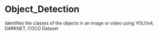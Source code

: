 # Object_Detection
Identifies the classes of the objects in an image or video using YOLOv4, DARKNET, COCO Dataset
